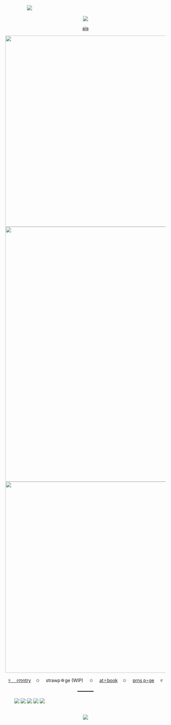 ㅤㅤㅤㅤㅤㅤㅤㅤㅤㅤㅤㅤㅤㅤㅤㅤㅤㅤㅤㅤㅤㅤㅤㅤㅤㅤㅤ<p align="center">
<img src="https://file.garden/aLHIWXpySU2VRd-b/IMG_6588.png">
ㅤㅤㅤㅤㅤㅤㅤㅤㅤㅤㅤㅤㅤㅤㅤㅤㅤㅤㅤㅤㅤㅤㅤㅤㅤㅤㅤ<p align="center">
![](https://komarev.com/ghpvc/?username=iisavzxie&style=plastic&abbreviated=true&label=⠀⠀⠀⠀𐙚‎‎⠀⠀spys⠀⠀୭˚.⠀⠀⠀&color=E85727)
<p align="center">
<a href="https://github.com/samirusuki">ʚïɞ
<p align="center">
<img src="https://file.garden/aLHIWXpySU2VRd-b/IMG_6635.png" width=600>
<img src="https://file.garden/aLHIWXpySU2VRd-b/IMG_6629.gif" width=800>
<img src="https://file.garden/aLHIWXpySU2VRd-b/IMG_6634.png" width=600>
<p align="center">
‎୨ ‎ ‎ ‎ ‎ ‎<a href="https://rentry.co/scararinahater">rᰔntry</a> ‎ ‎ ‎ ✩ ‎ ‎ ‎ ‎ strawp☆ge (WIP) ‎ ‎ ‎ ‎ ✩ ‎ ‎ ‎ ‎ <a href="https://cybercourt.atabook.org">at✧book</a> ‎ ‎ ‎ ‎✩  ‎ ‎ ‎ ‎ <a href="https://en.pronouns.page/@iisavzxie">prns p∘ge</a> ‎ ‎ ‎ ‎ ୧
<p align="center">
━━━━━━
<p align="center">
<img src="https://file.garden/aLHIWXpySU2VRd-b/IMG_6641.png"> <img src="https://file.garden/aLHIWXpySU2VRd-b/IMG_6643.png"> <img src="https://file.garden/aLHIWXpySU2VRd-b/IMG_6639.png"> <img src="https://file.garden/aLHIWXpySU2VRd-b/IMG_6645.png"> <img src="https://file.garden/aLHIWXpySU2VRd-b/IMG_6637.png">
ㅤㅤㅤㅤㅤㅤㅤㅤㅤㅤㅤㅤㅤㅤㅤㅤㅤㅤㅤㅤㅤㅤㅤㅤㅤㅤㅤ<p align="center">
<br>
<img src="https://file.garden/aLHIWXpySU2VRd-b/IMG_6589.png">
